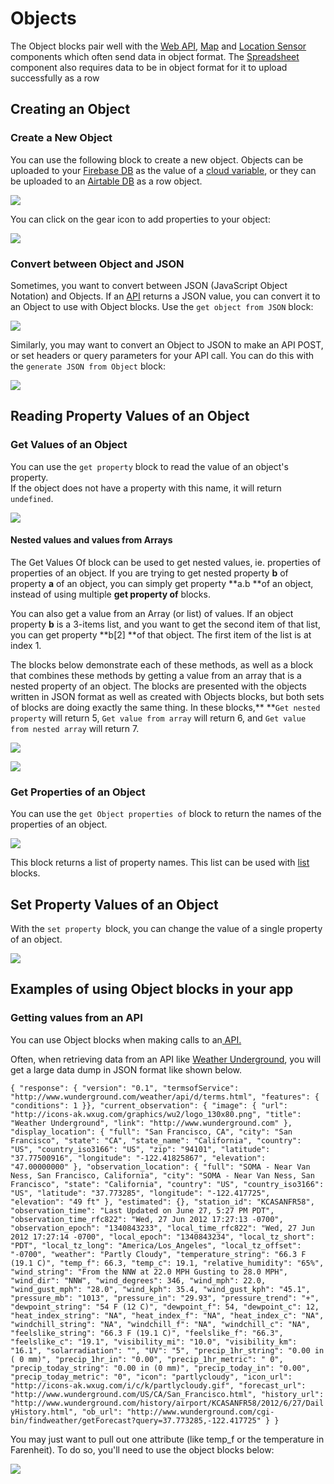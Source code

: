 # Objects

The Object blocks pair well with the [Web API](web-api.md), [Map](map.md) and [Location Sensor](location-sensor.md) components which often send data in object format. The [Spreadsheet](spreadsheet.md) component also requires data to be in object format for it to upload successfully as a row

## Creating an Object

### Create a New Object

You can use the following block to create a new object. Objects can be uploaded to your [Firebase DB](realtime-db.md) as the value of a [cloud variable](variables.md#cloud-variables), or they can be uploaded to an [Airtable DB](spreadsheet.md) as a row object.

![](.gitbook/assets/blocks-object-fig-5.png)

You can click on the gear icon to add properties to your object:

![](.gitbook/assets/object.png)

### Convert between Object and JSON

Sometimes, you want to convert between JSON (JavaScript Object Notation) and Objects. If an [API](web-api.md) returns a JSON value, you can convert it to an Object to use with Object blocks. Use the `get object from JSON` block:

![](.gitbook/assets/blocks-object-fig-2.png)

Similarly, you may want to convert an Object to JSON to make an API POST, or set headers or query parameters for your API call. You can do this with the `generate JSON from Object` block:&#x20;

![](.gitbook/assets/blocks-object-fig-3.png)

## Reading Property Values of an Object

### Get Values of an Object

You can use the `get property` block to read the value of an object's property.\
If the object does not have a property with this name, it will return `undefined`.

![](.gitbook/assets/getprop.png)

#### Nested values and values from Arrays

The Get Values Of block can be used to get nested values, ie. properties of properties of an object. If you are trying to get nested property **b** of property **a** of an object, you can simply get property **a.b **of an object, instead of using multiple **get property of** blocks.

You can also get a value from an Array (or list) of values. If an object property **b** is a 3-items list, and you want to get the second item of that list, you can get property **b\[2] **of that object. The first item of the list is at index 1.

The blocks below demonstrate each of these methods, as well as a block that combines these methods by getting a value from an array that is a nested property of an object. The blocks are presented with the objects written in JSON format as well as created with Objects blocks, but both sets of blocks are doing exactly the same thing. In these blocks,** **`Get nested property` will return 5, `Get value from array` will return 6, and `Get value from nested array` will return 7.

![](.gitbook/assets/screen-shot-2021-04-14-at-7.56.44-am.png)

![](.gitbook/assets/screen-shot-2021-04-14-at-7.59.39-am.png)

### Get Properties of an Object

You can use the `get Object properties of` block to return the names of the properties of an object.

![](.gitbook/assets/getprops.png)

This block returns a list of property names. This list can be used with [list](lists.md) blocks.

## Set Property Values of an Object

With the `set property `block, you can change the value of a single property of an object.

![](.gitbook/assets/screen-shot-2021-04-08-at-11.35.20-am.png)

## Examples of using Object blocks in your app

### Getting values from an API

You can use Object blocks when making calls to an[ API.](web-api.md)

Often, when retrieving data from an API like [Weather Underground](https://www.wunderground.com/weather/api/d/docs?MR=1), you will get a large data dump in JSON format like shown below.

`{ "response": { "version": "0.1", "termsofService": "http://www.wunderground.com/weather/api/d/terms.html", "features": { "conditions": 1 }}, "current_observation": { "image": { "url": "http://icons-ak.wxug.com/graphics/wu2/logo_130x80.png", "title": "Weather Underground", "link": "http://www.wunderground.com" }, "display_location": { "full": "San Francisco, CA", "city": "San Francisco", "state": "CA", "state_name": "California", "country": "US", "country_iso3166": "US", "zip": "94101", "latitude": "37.77500916", "longitude": "-122.41825867", "elevation": "47.00000000" }, "observation_location": { "full": "SOMA - Near Van Ness, San Francisco, California", "city": "SOMA - Near Van Ness, San Francisco", "state": "California", "country": "US", "country_iso3166": "US", "latitude": "37.773285", "longitude": "-122.417725", "elevation": "49 ft" }, "estimated": {}, "station_id": "KCASANFR58", "observation_time": "Last Updated on June 27, 5:27 PM PDT", "observation_time_rfc822": "Wed, 27 Jun 2012 17:27:13 -0700", "observation_epoch": "1340843233", "local_time_rfc822": "Wed, 27 Jun 2012 17:27:14 -0700", "local_epoch": "1340843234", "local_tz_short": "PDT", "local_tz_long": "America/Los_Angeles", "local_tz_offset": "-0700", "weather": "Partly Cloudy", "temperature_string": "66.3 F (19.1 C)", "temp_f": 66.3, "temp_c": 19.1, "relative_humidity": "65%", "wind_string": "From the NNW at 22.0 MPH Gusting to 28.0 MPH", "wind_dir": "NNW", "wind_degrees": 346, "wind_mph": 22.0, "wind_gust_mph": "28.0", "wind_kph": 35.4, "wind_gust_kph": "45.1", "pressure_mb": "1013", "pressure_in": "29.93", "pressure_trend": "+", "dewpoint_string": "54 F (12 C)", "dewpoint_f": 54, "dewpoint_c": 12, "heat_index_string": "NA", "heat_index_f": "NA", "heat_index_c": "NA", "windchill_string": "NA", "windchill_f": "NA", "windchill_c": "NA", "feelslike_string": "66.3 F (19.1 C)", "feelslike_f": "66.3", "feelslike_c": "19.1", "visibility_mi": "10.0", "visibility_km": "16.1", "solarradiation": "", "UV": "5", "precip_1hr_string": "0.00 in ( 0 mm)", "precip_1hr_in": "0.00", "precip_1hr_metric": " 0", "precip_today_string": "0.00 in (0 mm)", "precip_today_in": "0.00", "precip_today_metric": "0", "icon": "partlycloudy", "icon_url": "http://icons-ak.wxug.com/i/c/k/partlycloudy.gif", "forecast_url": "http://www.wunderground.com/US/CA/San_Francisco.html", "history_url": "http://www.wunderground.com/history/airport/KCASANFR58/2012/6/27/DailyHistory.html", "ob_url": "http://www.wunderground.com/cgi-bin/findweather/getForecast?query=37.773285,-122.417725" } }`

You may just want to pull out one attribute (like temp\_f or the temperature in Farenheit). To do so, you'll need to use the object blocks below:

![](.gitbook/assets/screen-shot-2021-04-14-at-8.07.42-am.png)
